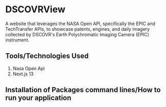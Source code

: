 # DSCOVRView
A website that leverages the NASA Open API, specifically the EPIC and TechTransfer APIs, to showcase patents, engines, and daily imagery collected by DSCOVR's Earth Polychromatic Imaging Camera (EPIC) instrument. 

## Tools/Technologies Used
1. Nasa Open Api 
2. Next.js 13

## Installation of Packages command lines/How to run your application
